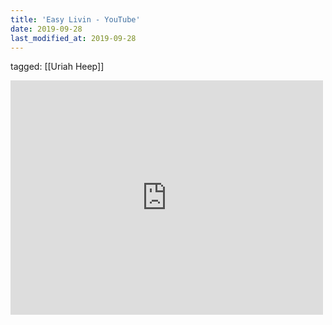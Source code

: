 ```yaml
---
title: 'Easy Livin - YouTube'
date: 2019-09-28
last_modified_at: 2019-09-28
---
```

tagged: [[Uriah Heep]]
<iframe allow="accelerometer; autoplay; clipboard-write; encrypted-media; gyroscope; picture-in-picture" allowfullscreen="" frameborder="0" height="375" id="youtube_iframe" src="https://www.youtube.com/embed/MNRlCrI_Q-s?feature=oembed&amp;enablejsapi=1&amp;origin=https://safe.txmblr.com&amp;wmode=opaque" width="500"></iframe>